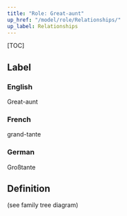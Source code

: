 ```yaml
---
title: "Role: Great-aunt"
up_href: "/model/role/Relationships/"
up_label: Relationships
---
```


[TOC]

## Label

### English
Great-aunt

### French
grand-tante

### German
Großtante

## Definition
(see family tree diagram)
